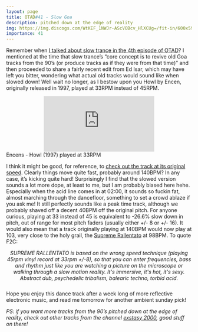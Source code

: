 ```yaml
---
layout: page
title: OTAD#41 - Slow Goa
description: pitched down at the edge of reality
img: https://img.discogs.com/WtKEF_1NWJr-AScVOBcv_HlXCUg=/fit-in/600x597/filters:strip_icc():format(jpeg):mode_rgb():quality(90)/discogs-images/R-96227-1261938171.jpeg.jpg
importance: 41
---
```


Remember when [I talked about slow trance in the 4th episode of OTAD](/music/4_otad/)? I mentioned at the time that slow trance’s “core concept is to revive old Goa tracks from the 90’s (or produce tracks as if they were from that time)” and then proceeded to share a fairly recent edit from Ed Isar, which may have left you bitter, wondering what actual old tracks would sound like when slowed down! Well wait no longer, as I bestow upon you Howl by Encen, originally released in 1997, played at 33RPM instead of 45RPM.

<div class="row">
    <div class="col-sm mt-3 mt-md-0 video" align="center">
        <iframe src="https://www.youtube.com/embed/sW-d80NOmus" frameborder="0" allow="accelerometer; autoplay; encrypted-media; gyroscope; picture-in-picture" allowfullscreen></iframe>
    </div>
</div>

<div class="caption">
    Encens - Howl (1997) played at 33RPM
</div>


I think it might be good, for reference, to [check out the track at its original speed](https://youtu.be/Ji6f63CdZ3c). Clearly things move quite fast, probably around 140BPM? In any case, it’s kicking quite hard! Surprisingly I find that the slowed version sounds a lot more dope, at least to me, but I am probably biased here hehe. Especially when the acid line comes in at 02:00, it sounds so fuckin fat, almost marching through the dancefloor, something to set a crowd ablaze if you ask me! It still perfectly sounds like a peak time track, although we probably shaved off a decent 40BPM off the original pitch. For anyone curious, playing at 33 instead of 45 is equivalent to -26.6% slow down in pitch, out of range for most pitch faders (usually either +/- 8 or +/- 16). It would also mean that a track originally playing at 140BPM would now play at 103, very close to the holy grail, the [Supreme Rallentato](https://frontdecadeaux.bandcamp.com/album/supreme-rallentato-volume-4) at 98BPM. To quote F2C:

<div style="text-align: center; font-style: italic; margin-bottom: 25px">
    SUPREME RALLENTATO is based on the wrong speed technique (playing 45rpm vinyl record at 33rpm +/-8), so that you can enter frequencies, bass and rhythm just like you are watching a picture on the microscope or walking through a slow motion reality. It's immersive, it's hot, it's sexy. Abstract dub, psychedelic tribalism, balearic techno, torbid acid.
</div>

Hope you enjoy this dance track after a week long of more reflective electronic music, and read me tomorrow for another ambient sunday pick!

*PS: if you want more tracks from the 90’s pitched down at the edge of reality, check out other tracks from the channel [exstasy 2000](https://www.youtube.com/channel/UCtj8LDXGx7SiDgrYNqYwihg/videos), good stuff on there!*
